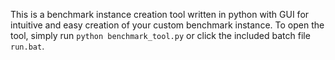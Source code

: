 This is a benchmark instance creation tool written in python with GUI for intuitive and easy creation of your custom benchmark instance.
To open the tool, simply run `python benchmark_tool.py` or click the included batch file `run.bat`.
